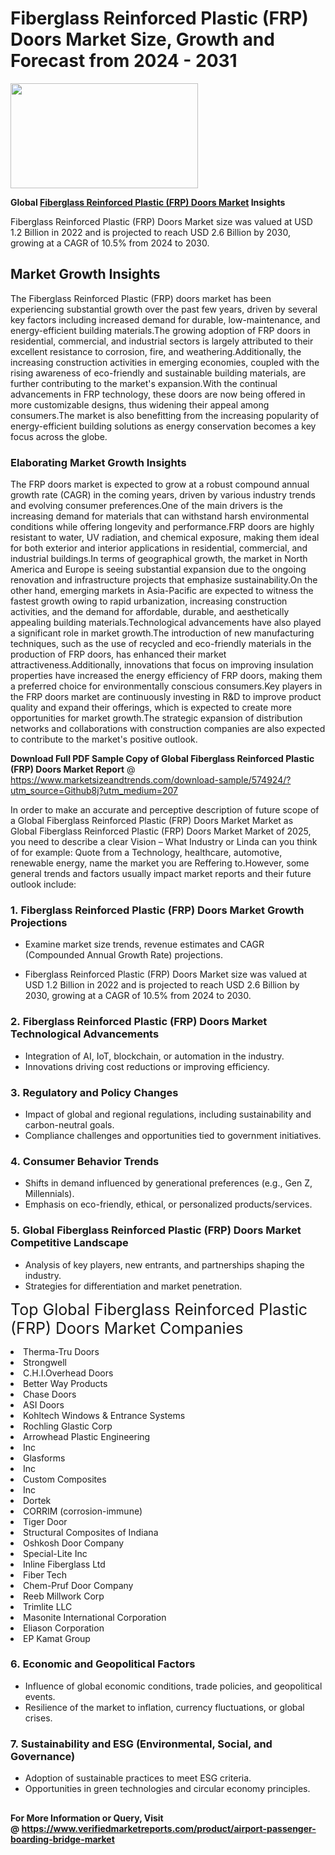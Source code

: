 <H1>Fiberglass Reinforced Plastic (FRP) Doors Market Size, Growth and Forecast from 2024 - 2031</H1><img class="aligncenter size-medium wp-image-584254" src="https://thirdeyenews.in/wp-content/uploads/2024/09/Global-Market-Research-300x168.jpeg" alt="" width="300" height="168" /><p><strong>Global&nbsp;<a href="https://www.marketsizeandtrends.com/download-sample/574924/?utm_source=Github8j?utm_medium=207">Fiberglass Reinforced Plastic (FRP) Doors Market</a> Insights</strong></p><p>Fiberglass Reinforced Plastic (FRP) Doors Market size was valued at USD 1.2 Billion in 2022 and is projected to reach USD 2.6 Billion by 2030, growing at a CAGR of 10.5% from 2024 to 2030.</p><p><h2>Market Growth Insights</h2> The Fiberglass Reinforced Plastic (FRP) doors market has been experiencing substantial growth over the past few years, driven by several key factors including increased demand for durable, low-maintenance, and energy-efficient building materials.The growing adoption of FRP doors in residential, commercial, and industrial sectors is largely attributed to their excellent resistance to corrosion, fire, and weathering.Additionally, the increasing construction activities in emerging economies, coupled with the rising awareness of eco-friendly and sustainable building materials, are further contributing to the market's expansion.With the continual advancements in FRP technology, these doors are now being offered in more customizable designs, thus widening their appeal among consumers.The market is also benefitting from the increasing popularity of energy-efficient building solutions as energy conservation becomes a key focus across the globe. <h3>Elaborating Market Growth Insights</h3> The FRP doors market is expected to grow at a robust compound annual growth rate (CAGR) in the coming years, driven by various industry trends and evolving consumer preferences.One of the main drivers is the increasing demand for materials that can withstand harsh environmental conditions while offering longevity and performance.FRP doors are highly resistant to water, UV radiation, and chemical exposure, making them ideal for both exterior and interior applications in residential, commercial, and industrial buildings.In terms of geographical growth, the market in North America and Europe is seeing substantial expansion due to the ongoing renovation and infrastructure projects that emphasize sustainability.On the other hand, emerging markets in Asia-Pacific are expected to witness the fastest growth owing to rapid urbanization, increasing construction activities, and the demand for affordable, durable, and aesthetically appealing building materials.Technological advancements have also played a significant role in market growth.The introduction of new manufacturing techniques, such as the use of recycled and eco-friendly materials in the production of FRP doors, has enhanced their market attractiveness.Additionally, innovations that focus on improving insulation properties have increased the energy efficiency of FRP doors, making them a preferred choice for environmentally conscious consumers.Key players in the FRP doors market are continuously investing in R&D to improve product quality and expand their offerings, which is expected to create more opportunities for market growth.The strategic expansion of distribution networks and collaborations with construction companies are also expected to contribute to the market's positive outlook.</p><p><span class=""><strong>Download Full PDF Sample Copy of Global Fiberglass Reinforced Plastic (FRP) Doors Market Report</strong> @ <a href="https://www.marketsizeandtrends.com/download-sample/574924/?utm_source=Github8j?utm_medium=207" target="_blank">https://www.marketsizeandtrends.com/download-sample/574924/?utm_source=Github8j?utm_medium=207</a></span></p><p>In order to make an accurate and perceptive description of future scope of a Global&nbsp;Fiberglass Reinforced Plastic (FRP) Doors Market Market as Global&nbsp;Fiberglass Reinforced Plastic (FRP) Doors Market Market of 2025, you need to describe a clear Vision &ndash; What Industry or Linda can you think of for example: Quote from a Technology, healthcare, automotive, renewable energy, name the market you are Reffering to.However, some general trends and factors usually impact market reports and their future outlook include:</p><h3>1.&nbsp;<strong>Fiberglass Reinforced Plastic (FRP) Doors Market Growth Projections</strong></h3><ul><li>Examine market size trends, revenue estimates and CAGR (Compounded Annual Growth Rate) projections.</li><li><p>Fiberglass Reinforced Plastic (FRP) Doors Market size was valued at USD 1.2 Billion in 2022 and is projected to reach USD 2.6 Billion by 2030, growing at a CAGR of 10.5% from 2024 to 2030.</p></li></ul><h3>2.&nbsp;<strong>Fiberglass Reinforced Plastic (FRP) Doors Market Technological Advancements</strong></h3><ul><li>Integration of AI, IoT, blockchain, or automation in the industry.</li><li>Innovations driving cost reductions or improving efficiency.</li></ul><h3>3.&nbsp;<strong>Regulatory and Policy Changes</strong></h3><ul><li>Impact of global and regional regulations, including sustainability and carbon-neutral goals.</li><li>Compliance challenges and opportunities tied to government initiatives.</li></ul><h3>4.&nbsp;<strong>Consumer Behavior Trends</strong></h3><ul><li>Shifts in demand influenced by generational preferences (e.g., Gen Z, Millennials).</li><li>Emphasis on eco-friendly, ethical, or personalized products/services.</li></ul><h3>5.&nbsp;<strong>Global Fiberglass Reinforced Plastic (FRP) Doors Market Competitive Landscape</strong></h3><ul><li>Analysis of key players, new entrants, and partnerships shaping the industry.</li><li>Strategies for differentiation and market penetration.</li></ul><p data-pm-slice="1 1 []"><span style="color: inherit; font-family: inherit; font-size: 25px;">Top Global Fiberglass Reinforced Plastic (FRP) Doors Market Companies</span></p><div class="" data-test-id=""><p><li>Therma-Tru Doors</li><li> Strongwell</li><li> C.H.I.Overhead Doors</li><li> Better Way Products</li><li> Chase Doors</li><li> ASI Doors</li><li> Kohltech Windows & Entrance Systems</li><li> Rochling Glastic Corp</li><li> Arrowhead Plastic Engineering</li><li> Inc</li><li> Glasforms</li><li> Inc</li><li> Custom Composites</li><li> Inc</li><li> Dortek</li><li> CORRIM (corrosion-immune)</li><li> Tiger Door</li><li> Structural Composites of Indiana</li><li> Oshkosh Door Company</li><li> Special-Lite Inc</li><li> Inline Fiberglass Ltd</li><li> Fiber Tech</li><li> Chem-Pruf Door Company</li><li> Reeb Millwork Corp</li><li> Trimlite LLC</li><li> Masonite International Corporation</li><li> Eliason Corporation</li><li> EP Kamat Group</li></p></div><h3>6.&nbsp;<strong>Economic and Geopolitical Factors</strong></h3><ul><li>Influence of global economic conditions, trade policies, and geopolitical events.</li><li>Resilience of the market to inflation, currency fluctuations, or global crises.</li></ul><h3>7.&nbsp;<strong>Sustainability and ESG (Environmental, Social, and Governance)</strong></h3><ul><li>Adoption of sustainable practices to meet ESG criteria.</li><li>Opportunities in green technologies and circular economy principles.</li></ul><h2><strong style="font-size: 14px;">For More Information or Query, Visit @&nbsp;</strong><a style="background-color: #ffffff; font-size: 14px;" href="https://www.marketsizeandtrends.com/report/fiberglass-reinforced-plastic-frp-doors-market/" target="_blank">https://www.verifiedmarketreports.com/product/airport-passenger-boarding-bridge-market</a></h2>